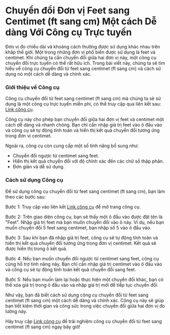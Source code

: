 Chuyển đổi Đơn vị Feet sang Centimet (ft sang cm) Một cách Dễ dàng Với Công cụ Trực tuyến
=========================================================================================

Đơn vị đo chiều dài và khoảng cách thường được sử dụng khác nhau trên khắp thế giới. Một trong những đơn vị phổ biến được sử dụng là feet và centimet. Khi chúng ta cần chuyển đổi giữa hai đơn vị này, một công cụ chuyển đổi trực tuyến có thể rất hữu ích. Trong bài viết này, chúng ta sẽ tìm hiểu về công cụ chuyển đổi từ feet sang centimet (ft sang cm) và cách sử dụng nó một cách dễ dàng và chính xác.

### Giới thiệu về Công cụ

Công cụ chuyển đổi từ feet sang centimet (ft sang cm) mà chúng ta sẽ sử dụng là một công cụ trực tuyến miễn phí, có thể truy cập qua liên kết sau: [Link công cụ](https://www.onlinecalculatorsfree.com/vi/convert/feet-to-cm.html).

Công cụ này cho phép bạn chuyển đổi giữa hai đơn vị feet và centimet một cách dễ dàng và nhanh chóng. Bạn chỉ cần nhập giá trị feet vào ô đầu vào và công cụ sẽ tự động tính toán và hiển thị kết quả chuyển đổi tương ứng trong đơn vị centimet.

Ngoài ra, công cụ còn cung cấp một số tính năng bổ sung như:

- Chuyển đổi ngược từ centimet sang feet.
- Hiển thị kết quả chuyển đổi với độ chính xác đến các chữ số thập phân.
- Đơn giản và dễ sử dụng.

### Cách sử dụng Công cụ

Để sử dụng công cụ chuyển đổi từ feet sang centimet (ft sang cm), bạn làm theo các bước sau:

Bước 1: Truy cập vào liên kết [Link công cụ](https://www.onlinecalculatorsfree.com/vi/convert/feet-to-cm.html) để mở trang công cụ.

Bước 2: Trên giao diện công cụ, bạn sẽ thấy một ô đầu vào được đặt tên là "Feet". Nhập giá trị feet mà bạn muốn chuyển đổi vào ô này. Ví dụ, nếu bạn muốn chuyển đổi 5 feet sang centimet, bạn nhập số 5 vào ô đầu vào.

Bước 3: Sau khi bạn đã nhập giá trị feet, công cụ sẽ tự động tính toán và hiển thị kết quả chuyển đổi tương ứng trong đơn vị centimet. Kết quả sẽ được hiển thị trong ô kết quả.

Bước 4: Nếu bạn muốn chuyển đổi ngược từ centimet sang feet, công cụ cũng hỗ trợ tính năng này. Bạn chỉ cần nhập giá trị centimet vào ô đầu vào và công cụ sẽ tự động tính toán kết quả chuyển đổi sang feet.

Bước 5: Nếu bạn muốn làm lại hoặc thực hiện một chuyển đổi khác, bạn có thể xóa giá trị trong ô đầu vào và nhập giá trị mới để tiếp tục chuyển đổi.

Như vậy, bạn đã biết cách sử dụng công cụ chuyển đổi từ feet sang centimet (ft sang cm) một cách dễ dàng và chính xác. Công cụ này sẽ giúp bạn tiết kiệm thời gian và công sức trong việc chuyển đổi giữa hai đơn vị đo lường này.

Hãy truy cập [Link công cụ](https://www.onlinecalculatorsfree.com/vi/convert/feet-to-cm.html) để trải nghiệm công cụ chuyển đổi từ feet sang centimet (ft sang cm) ngay bây giờ!